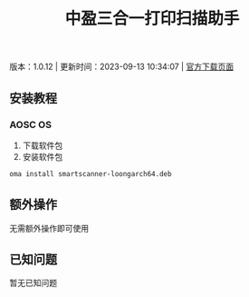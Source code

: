 ﻿---
id: 1760
title: 中盈三合一打印扫描助手
toc: true
weight: 1760
---

版本：1.0.12 | 更新时间：2023-09-13 10:34:07 | [官方下载页面](http://app.loongapps.cn/#/detail/1760)

## 安装教程 

### AOSC OS 

1. 下载软件包
2. 安装软件包

```bash
oma install smartscanner-loongarch64.deb
```

## 额外操作

无需额外操作即可使用

## 已知问题

暂无已知问题

